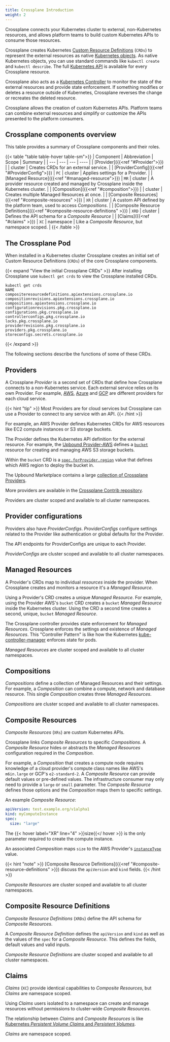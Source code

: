 ```yaml
---
title: Crossplane Introduction
weight: 2
---
```


Crossplane connects your Kubernetes cluster to external,
non-Kubernetes resources, and allows platform teams to build custom Kubernetes
APIs to consume those resources.

Crossplane creates Kubernetes
[Custom Resource Definitions](https://kubernetes.io/docs/tasks/extend-kubernetes/custom-resources/custom-resource-definitions/)
(`CRDs`) to represent the external resources as native 
[Kubernetes objects](https://kubernetes.io/docs/concepts/overview/working-with-objects/kubernetes-objects/). 
As native Kubernetes objects, you can use standard commands like `kubectl create`
and `kubectl describe`. The full 
[Kubernetes API](https://kubernetes.io/docs/reference/using-api/) is available
for every Crossplane resource. 

Crossplane also acts as a
[Kubernetes Controller](https://kubernetes.io/docs/concepts/architecture/controller/)
to monitor the state of the external resources and provide state enforcement. If
something modifies or deletes a resource outside of Kubernetes, Crossplane reverses
the change or recreates the deleted resource.

Crossplane allows the creation of custom Kubernetes APIs. Platform teams can
combine external resources and simplify or customize the APIs presented to the
platform consumers.

## Crossplane components overview
This table provides a summary of Crossplane components and their roles. 

{{< table "table table-hover table-sm">}}
| Component | Abbreviation | Scope | Summary |
| --- | --- | --- | ---- | 
| [Provider]({{<ref "#Provider">}}) | | cluster | Creates CRDs for an external service. |
| [ProviderConfig]({{<ref "#ProviderConfig">}}) | `PC` | cluster | Applies settings for a Provider. |
| [Managed Resource]({{<ref "#managed-resource">}}) | `MR` | cluster | A provider resource created and managed by Crossplane inside the Kubernetes cluster. | 
| [Composition]({{<ref "#composition">}}) |  | cluster | Creates multiple Managed Resources at once. |
| [Composite Resources]({{<ref "#composite-resources" >}}) | `XR` | cluster | A custom API defined by the platform team, used to access _Compositions_. |
| [Composite Resource Definitions]({{<ref "#composite-resource-definitions" >}}) | `XRD` | cluster | Defines the API schema for a _Composite Resource_ |
| [Claims]({{<ref "#claims" >}}) | `XC` | namespace | Like a _Composite Resource_, but namespace scoped. | 
{{< /table >}}

## The Crossplane Pod
When installed in a Kubernetes cluster Crossplane creates an initial set of
Custom Resource Definitions (`CRDs`) of the core Crossplane components. 

{{< expand "View the initial Crossplane CRDs" >}}
After installing Crossplane use `kubectl get crds` to view the Crossplane
installed CRDs.

```shell
kubectl get crds
NAME                                                     
compositeresourcedefinitions.apiextensions.crossplane.io 
compositionrevisions.apiextensions.crossplane.io         
compositions.apiextensions.crossplane.io                 
configurationrevisions.pkg.crossplane.io                 
configurations.pkg.crossplane.io                         
controllerconfigs.pkg.crossplane.io                      
locks.pkg.crossplane.io                                  
providerrevisions.pkg.crossplane.io                      
providers.pkg.crossplane.io                              
storeconfigs.secrets.crossplane.io                       
```
{{< /expand >}}

The following sections describe the functions of some of these CRDs.

## Providers
A Crossplane _Provider_ is a second set of CRDs that define how Crossplane
connects to a non-Kubernetes service. Each external service relies on its own
Provider. For example, 
[AWS](https://marketplace.upbound.io/providers/upbound/provider-aws), 
[Azure](https://marketplace.upbound.io/providers/upbound/provider-azure) 
and [GCP](https://marketplace.upbound.io/providers/upbound/provider-gcp)
are different providers for each cloud service.

{{< hint "tip" >}}
Most Providers are for cloud services but Crossplane can use a Provider to
connect to any service with an API.
{{< /hint >}}

For example, an AWS Provider defines Kubernetes CRDs for AWS resources like EC2
compute instances or S3 storage buckets.

The Provider defines the Kubernetes API definition for the external resource.
For example, the 
[Upbound Provider-AWS](https://marketplace.upbound.io/providers/upbound/provider-aws/)
defines a 
[`bucket`](https://marketplace.upbound.io/providers/upbound/provider-aws/v0.25.0/resources/s3.aws.upbound.io/Bucket/v1beta1) 
resource for creating and managing AWS S3 storage buckets. 

Within the `bucket` CRD is a
[`spec.forProvider.region`](https://marketplace.upbound.io/providers/upbound/provider-aws/v0.25.0/resources/s3.aws.upbound.io/Bucket/v1beta1#doc:spec-forProvider-region)
value that defines which AWS region to deploy the bucket in.

The Upbound Marketplace contains a large 
[collection of Crossplane Providers](https://marketplace.upbound.io/providers).

More providers are available in the [Crossplane Contrib repository](https://github.com/crossplane-contrib/).

Providers are cluster scoped and available to all cluster namespaces.

## Provider configurations
Providers also have _ProviderConfigs_. _ProviderConfigs_ configure settings
related to the Provider like authentication or global defaults for the
Provider.

The API endpoints for ProviderConfigs are unique to each Provider.

_ProviderConfigs_ are cluster scoped and available to all cluster namespaces.

## Managed Resources
A Provider's CRDs map to individual _resources_ inside the provider. When
Crossplane creates and monitors a resource it's a _Managed Resource_.

Using a Provider's CRD creates a unique _Managed Resource_. For example,
using the Provider AWS's `bucket` CRD creates a `bucket` _Managed Resource_
inside the Kubernetes cluster. Using the CRD a second time creates a second,
unique, `bucket` _Managed Resource_.

The Crossplane controller provides state enforcement for _Managed Resources_.
Crossplane enforces the settings and existence of _Managed Resources_. This
"Controller Pattern" is like how the Kubernetes 
[kube-controller-manager](https://kubernetes.io/docs/reference/command-line-tools-reference/kube-controller-manager/)
enforces state for pods.

_Managed Resources_ are cluster scoped and available to all cluster namespaces.

## Compositions

_Compositions_ define a collection of Managed Resources and their settings. For
example, a _Composition_ can combine a compute, network and database resource.
This single _Composition_ creates three _Managed Resources_.

_Compositions_ are cluster scoped and available to all cluster namespaces.


## Composite Resources

_Composite Resources_ (`XRs`) are custom Kubernetes APIs.

Crossplane links _Composite Resources_ to specific _Compositions_. 
A _Composite Resource_ hides or abstracts the _Managed Resources_ configuration 
required in the _Composition_.

For example, a _Composition_ that creates a compute node requires knowledge of a
cloud provider's compute class names like AWS's `m6in.large` or GCP's `e2-standard-2`. A
_Composite Resource_ can provide default values or pre-defined values. The
infrastructure consumer may only need to provide a `large` or `small` parameter.
The _Composite Resource_ defines those options and the _Composition_ maps them
to specific settings.

An example _Composite Resource_:
```yaml {label="XR"}
apiVersion: test.example.org/v1alpha1
kind: myComputeInstance
spec:
  size: "large"
```

The {{< hover label="XR" line="4" >}}size{{</ hover >}} is the only parameter
required to create the compute instance. 

An associated _Composition_ maps `size` to the AWS Provider's
[`instanceType`](https://marketplace.upbound.io/providers/upbound/provider-aws/v0.25.0/resources/ec2.aws.upbound.io/Instance/v1beta1#doc:spec-forProvider-instanceType)
value.


{{< hint "note" >}}
[Composite Resource Definitions]({{<ref "#composite-resource-definitions" >}})
discuss the `apiVersion` and `kind` fields.
{{< /hint >}}

_Composite Resources_ are cluster scoped and available to all cluster namespaces.

## Composite Resource Definitions

_Composite Resource Definitions_ (`XRDs`) define the API schema for 
_Composite Resources_.

A _Composite Resource Definition_ defines the `apiVersion` and `kind` as well as
the values of the `spec` for a _Composite Resource_. This defines the fields,
default values and valid inputs.

_Composite Resource Definitions_ are cluster scoped and available to all cluster
namespaces.

## Claims

_Claims_ (`XC`) provide identical capabilities to _Composite Resources_, but
_Claims_ are namespace scoped. 

Using _Claims_ users isolated to a namespace can create and manage resources
without permissions to cluster-wide _Composite Resources_.

The relationship between _Claims_ and _Composite Resources_ is like 
[Kubernetes _Persistent Volume Claims_ and _Persistent Volumes_](https://kubernetes.io/docs/concepts/storage/persistent-volumes/). 

_Claims_ are namespace scoped.